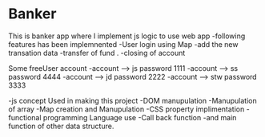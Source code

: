 # Banker

This is banker app where I implement js logic to use web app
-following features has been implemnented
-User login using Map
-add the new transation data
-transfer of fund .
-closing of account

Some freeUser account
-account --> js password 1111
-account --> ss password 4444
-account --> jd password 2222
-account --> stw password 3333

-js concept Used in making this project
-DOM manupulation
-Manupulation of array
-Map creation and Manupulation
-CSS property implimentation
-functional programming Language use
-Call back function
-and main function of other data structure.

